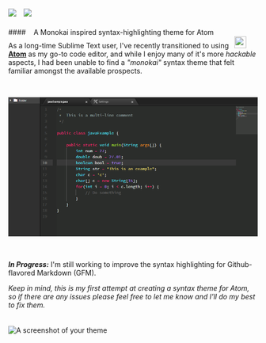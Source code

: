 <img src="http://plainicon.com/dboard/userprod/2800_a1826/prod_thumb/plainicon.com-50183-512px-db3.png" height="60"/> &nbsp; <img src="http://www.fontspace.com/preview/m/364a8071e55e887d0f9b47e0f81690bd.png" height="65"/>
------------------------------------------------------------
####&nbsp;&nbsp;&nbsp; A Monokai inspired syntax-highlighting theme for Atom
<br>
  As a long-time Sublime Text user, I've recently transitioned to using &nbsp; <img src="https://upload.wikimedia.org/wikipedia/commons/thumb/8/80/Atom_editor_logo.svg/2000px-Atom_editor_logo.svg.png" width="24" height="24"/> [**Atom**](https://atom.io/) as my go-to code editor, and while I enjoy many of it's more *hackable* aspects, I had been unable to find a *"monokai"* syntax theme that felt familiar amongst the available prospects.  

  <br>
    <p align="center">
    <img src="https://github.com/JonSn0w/Atomic-Monokai/blob/master/screenshots/javaPreview.png" width="600" title="Screenshot">
    </p>
<br>

  ***In Progress:*** I'm still working to improve the syntax highlighting for Github-flavored Markdown (GFM).  
    
 *Keep in mind, this is my first attempt at creating a syntax theme for Atom, so if there are any issues please feel free to let me know and I'll do my best to fix them.*  
<br>
<br>
![A screenshot of your theme](https://f.cloud.github.com/assets/69169/2289498/4c3cb0ec-a009-11e3-8dbd-077ee11741e5.gif)
